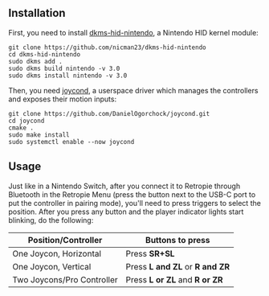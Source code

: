 ## Installation

First, you need to install [dkms-hid-nintendo](https://github.com/nicman23/dkms-hid-nintendo), a Nintendo HID kernel module:

```shell
git clone https://github.com/nicman23/dkms-hid-nintendo
cd dkms-hid-nintendo
sudo dkms add .
sudo dkms build nintendo -v 3.0
sudo dkms install nintendo -v 3.0
```

Then, you need [joycond](https://github.com/DanielOgorchock/joycond), a userspace driver which manages the controllers and exposes their motion inputs:


```shell
git clone https://github.com/DanielOgorchock/joycond.git
cd joycond
cmake .
sudo make install
sudo systemctl enable --now joycond
```
## Usage

Just like in a Nintendo Switch, after you connect it to Retropie through Bluetooth in the Retropie Menu (press the button next to the USB-C port to put the controller in pairing mode), you'll need to press triggers to select the position. After you press any button and the player indicator lights start blinking, do the following:

|Position/Controller|Buttons to press|
|--|--|
| One Joycon, Horizontal |Press **SR+SL**  |
|One Joycon, Vertical |Press **L and ZL** or **R and ZR**  |
|Two Joycons/Pro Controller |Press **L or ZL** and **R or ZR**  |
